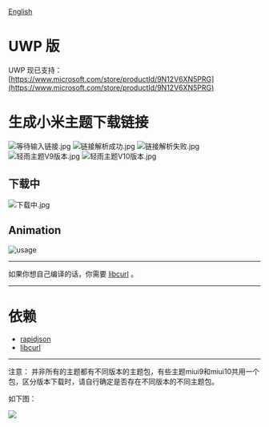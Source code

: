 [English](readme.md)
# UWP 版
UWP 现已支持： [https://www.microsoft.com/store/productId/9N12V6XN5PRG](https://www.microsoft.com/store/productId/9N12V6XN5PRG)


# 生成小米主题下载链接
![等待输入链接.jpg](https://i.loli.net/2019/02/23/5c70f47d135f7.jpg)
![链接解析成功.jpg](https://i.loli.net/2019/02/23/5c70f47e017e3.jpg)
![链接解析失败.jpg](https://i.loli.net/2019/02/23/5c70f47e4a856.jpg)
![轻雨主题V9版本.jpg](https://i.loli.net/2019/02/23/5c70f47e7c611.jpg)
![轻雨主题V10版本.jpg](https://i.loli.net/2019/02/23/5c70f47e7d213.jpg)

## 下载中

![下载中.jpg](https://i.loli.net/2019/02/23/5c70f47e89852.jpg)

## Animation

![usage](https://i.loli.net/2019/02/25/5c73d17995cd6.gif)

-----
如果你想自己编译的话，你需要 [libcurl](https://curl.haxx.se/download.html) 。

-----
# 依赖
 - [rapidjson](https://github.com/Tencent/rapidjson)
 - [libcurl](https://curl.haxx.se/download.html)

-----
注意：
并非所有的主题都有不同版本的主题包，有些主题miui9和miui10共用一个包，区分版本下载时，请自行确定是否存在不同版本的不同主题包。

如下图：

![](https://i.loli.net/2019/02/23/5c70f140d57c3.jpg)
